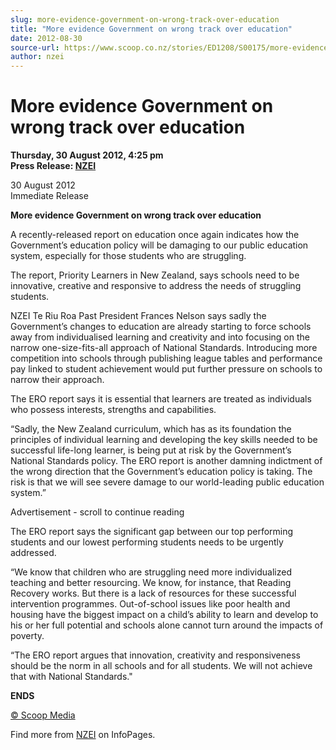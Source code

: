 ```yaml
---
slug: more-evidence-government-on-wrong-track-over-education
title: "More evidence Government on wrong track over education"
date: 2012-08-30
source-url: https://www.scoop.co.nz/stories/ED1208/S00175/more-evidence-government-on-wrong-track-over-education.htm
author: nzei
---
```

More evidence Government on wrong track over education
======================================================

**Thursday, 30 August 2012, 4:25 pm**  
**Press Release: [NZEI](https://info.scoop.co.nz/NZEI)**

30 August 2012  
Immediate Release

**More evidence Government on wrong track over education**

A recently-released report on education once again indicates how the Government’s education policy will be damaging to our public education system, especially for those students who are struggling.

The report, Priority Learners in New Zealand, says schools need to be innovative, creative and responsive to address the needs of struggling students.

NZEI Te Riu Roa Past President Frances Nelson says sadly the Government’s changes to education are already starting to force schools away from individualised learning and creativity and into focusing on the narrow one-size-fits-all approach of National Standards. Introducing more competition into schools through publishing league tables and performance pay linked to student achievement would put further pressure on schools to narrow their approach.

The ERO report says it is essential that learners are treated as individuals who possess interests, strengths and capabilities.

“Sadly, the New Zealand curriculum, which has as its foundation the principles of individual learning and developing the key skills needed to be successful life-long learner, is being put at risk by the Government’s National Standards policy. The ERO report is another damning indictment of the wrong direction that the Government’s education policy is taking. The risk is that we will see severe damage to our world-leading public education system.”

Advertisement - scroll to continue reading





The ERO report says the significant gap between our top performing students and our lowest performing students needs to be urgently addressed.

“We know that children who are struggling need more individualized teaching and better resourcing. We know, for instance, that Reading Recovery works. But there is a lack of resources for these successful intervention programmes. Out-of-school issues like poor health and housing have the biggest impact on a child’s ability to learn and develop to his or her full potential and schools alone cannot turn around the impacts of poverty.

“The ERO report argues that innovation, creativity and responsiveness should be the norm in all schools and for all students. We will not achieve that with National Standards."

**ENDS**  

[© Scoop Media](http://www.scoop.co.nz/about/terms.html)

Find more from [NZEI](https://info.scoop.co.nz/NZEI) on InfoPages.